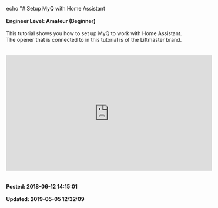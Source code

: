 echo "# Setup MyQ with Home Assistant<br /><br />**Engineer Level: Amateur (Beginner)**<br /><br />This tutorial shows you how to set up MyQ to work with Home Assistant. The opener that is connected to in this tutorial is of the Liftmaster brand.<br /><br />​​​​​​​<iframe width="560" height="315" src="https://www.youtube.com/embed/XIsLOTE8amU" frameborder="0" allow="autoplay; encrypted-media" allowfullscreen=""></iframe><br /><br /><br />**Posted: 2018-06-12 14:15:01**<br /><br />**Updated: 2019-05-05 12:32:09**<br /><br />

